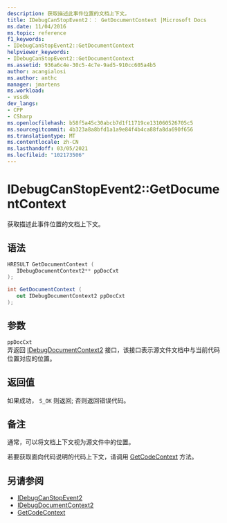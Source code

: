 ```yaml
---
description: 获取描述此事件位置的文档上下文。
title: IDebugCanStopEvent2：： GetDocumentContext |Microsoft Docs
ms.date: 11/04/2016
ms.topic: reference
f1_keywords:
- IDebugCanStopEvent2::GetDocumentContext
helpviewer_keywords:
- IDebugCanStopEvent2::GetDocumentContext
ms.assetid: 936a6c4e-30c5-4c7e-9ad5-910cc605a4b5
author: acangialosi
ms.author: anthc
manager: jmartens
ms.workload:
- vssdk
dev_langs:
- CPP
- CSharp
ms.openlocfilehash: b58f5a45c30abcb7d1f11719ce131060526705c5
ms.sourcegitcommit: 4b323a8a8bfd1a1a9e84f4b4ca88fa8da690f656
ms.translationtype: MT
ms.contentlocale: zh-CN
ms.lasthandoff: 03/05/2021
ms.locfileid: "102173506"
---
```

# <a name="idebugcanstopevent2getdocumentcontext"></a>IDebugCanStopEvent2::GetDocumentContext
获取描述此事件位置的文档上下文。

## <a name="syntax"></a>语法

```cpp
HRESULT GetDocumentContext ( 
   IDebugDocumentContext2** ppDocCxt
);
```

```csharp
int GetDocumentContext ( 
   out IDebugDocumentContext2 ppDocCxt
);
```

## <a name="parameters"></a>参数
`ppDocCxt`\
弄返回 [IDebugDocumentContext2](../../../extensibility/debugger/reference/idebugdocumentcontext2.md) 接口，该接口表示源文件文档中与当前代码位置对应的位置。

## <a name="return-value"></a>返回值
 如果成功， `S_OK` 则返回; 否则返回错误代码。

## <a name="remarks"></a>备注
 通常，可以将文档上下文视为源文件中的位置。

 若要获取面向代码说明的代码上下文，请调用 [GetCodeContext](../../../extensibility/debugger/reference/idebugcanstopevent2-getcodecontext.md) 方法。

## <a name="see-also"></a>另请参阅
- [IDebugCanStopEvent2](../../../extensibility/debugger/reference/idebugcanstopevent2.md)
- [IDebugDocumentContext2](../../../extensibility/debugger/reference/idebugdocumentcontext2.md)
- [GetCodeContext](../../../extensibility/debugger/reference/idebugcanstopevent2-getcodecontext.md)
